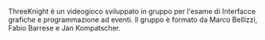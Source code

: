ThreeKnight è un videogioco sviluppato in gruppo per l'esame di Interfacce grafiche e programmazione ad eventi.
Il gruppo è formato da Marco Bellizzi, Fabio Barrese e Jan Kompatscher.
